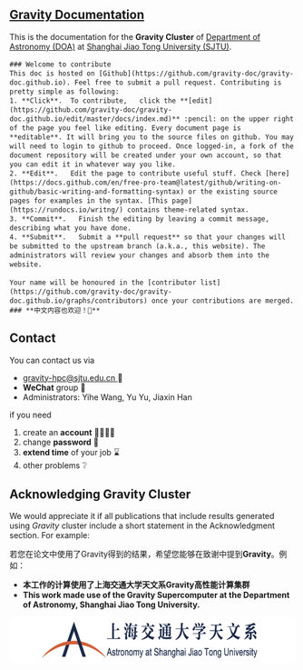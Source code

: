 ## [Gravity Documentation](https://gravity-doc.github.io)
 This is the documentation for the **Gravity Cluster** of [Department of Astronomy (DOA)](http://astro.sjtu.edu.cn/en/) at [Shanghai Jiao Tong University (SJTU)](https://www.sjtu.edu.cn/).

```tip
### Welcome to contribute
This doc is hosted on [Github](https://github.com/gravity-doc/gravity-doc.github.io). Feel free to submit a pull request. Contributing is pretty simple as following:   
1. **Click**.  To contribute,   click the **[edit](https://github.com/gravity-doc/gravity-doc.github.io/edit/master/docs/index.md)** :pencil: on the upper right of the page you feel like editing. Every document page is **editable**. It will bring you to the source files on github. You may will need to login to github to proceed. Once logged-in, a fork of the document repository will be created under your own account, so that you can edit it in whatever way you like. 
2. **Edit**.   Edit the page to contribute useful stuff. Check [here](https://docs.github.com/en/free-pro-team@latest/github/writing-on-github/basic-writing-and-formatting-syntax) or the existing source pages for examples in the syntax. [This page](https://rundocs.io/writng/) contains theme-related syntax.
3. **Commit**.   Finish the editing by leaving a commit message, describing what you have done.
4. **Submit**.   Submit a **pull request** so that your changes will be submitted to the upstream branch (a.k.a., this website). The administrators will review your changes and absorb them into the website. 

Your name will be honoured in the [contributor list](https://github.com/gravity-doc/gravity-doc.github.io/graphs/contributors) once your contributions are merged.     
### **中文内容也欢迎！🥳**   
```
## Contact

You can contact us via

- [gravity-hpc@sjtu.edu.cn ](mailto:gravity-hpc@sjtu.edu.cn) 📧
- **WeChat** group 💬
- Administrators: Yihe Wang, Yu Yu, Jiaxin Han

if you need

1. create an **account** 🙋‍♂️🙋‍♀️
2. change **password** 🔐
3. **extend time** of your job ⌛
4. other problems ❔

## Acknowledging Gravity Cluster

We would appreciate it if all publications that include results generated using *Gravity* cluster include a short statement in the Acknowledgment section. For example:   

若您在论文中使用了Gravity得到的结果，希望您能够在致谢中提到**Gravity**。例如：   

- **本工作的计算使用了上海交通大学天文系Gravity高性能计算集群**
- **This work made use of the Gravity Supercomputer at the Department of Astronomy, Shanghai Jiao Tong University.**

<img src="./images/logo_DOA_large.png" height = "80" div align=right />
